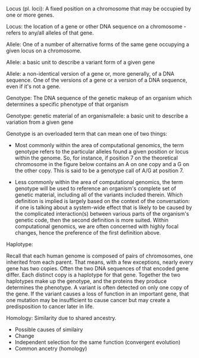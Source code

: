 Locus (pl. loci):  A fixed position on a chromosome that may be occupied by one or more genes. 

Locus: the location of a gene or other DNA sequence on a chromosome - refers to any/all alleles of that gene.

Allele: One of a number of alternative forms of the same gene occupying a given locus on a chromosome.

Allele: a basic unit to describe a variant form of a given gene

Allele: a non-identical version of a gene or, more generally, of a DNA sequence. One of the versions of a gene or a version of a DNA sequence, even if it's not a gene.

Genotype: The DNA sequence  of the genetic makeup of an organism which determines a specific phenotype of that organism

Genotype: genetic material of an organismallele: a basic unit to describe a variation from a given gene

Genotype is an overloaded term that can mean one of two things:

 - Most commonly within the area of computational genomics, the term genotype refers to the particular alleles found a given position or locus within the genome. So, for instance, if position 7 on the theoretical chromosome in the figure below contains an A on one copy and a G on the other copy. This is said to be a genotype call of A/G at position 7.

 - Less commonly within the area of computational genomics, the term genotype will be used to reference an organism's complete set of genetic material, including all of the variants included therein.
Which definition is implied is largely based on the context of the conversation: if one is talking about a system-wide effect that is likely to be caused by the complicated interaction(s) between various parts of the organism's genetic code, then the second definition is more suited. Within computational genomics, we are often concerned with highly focal changes, hence the preference of the first definition above.

Haplotype:

Recall that each human genome is composed of pairs of chromosomes, one inherited from each parent. That means, with a few exceptions, nearly every gene has two copies. Often the two DNA sequences of that encoded gene differ. Each distinct copy is a haplotype for that gene. Together the two haplotypes make up the genotype, and the proteins they produce determines the phenotype. A variant is often detected on only one copy of the gene. If the variant causes a loss of function in an important gene, that one mutation may be insufficient to cause cancer but may create a predisposition to cancer later in life.


Homology: Similarity due to shared ancestry.
 - Possible causes of similairy
  - Change
  - Independent selection for the same function (convergent evolution)
  - Common ancetry (homology)
